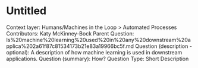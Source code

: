# Untitled

Context layer: Humans/Machines in the Loop > Automated Processes
Contributors: Katy McKinney-Bock
Parent Question: Is%20machine%20learning%20used%20in%20any%20downstream%20applica%202a61f87c81534173b21e83a19966bc5f.md
Question (description - optional): A description of how machine learning is used in downstream applications.
Question (summary): How?
Question Type: Short Description
